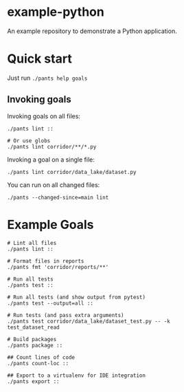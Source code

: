 # example-python
An example repository to demonstrate a Python application.

# Quick start

Just run `./pants help goals`

## Invoking goals

Invoking goals on all files:

```
./pants lint ::

# Or use globs
./pants lint corridor/**/*.py
```

Invoking a goal on a single file:

```
./pants lint corridor/data_lake/dataset.py
```

You can run on all changed files:

```
./pants --changed-since=main lint
```

# Example Goals

```
# Lint all files
./pants lint ::

# Format files in reports
./pants fmt 'corridor/reports/**'

# Run all tests
./pants test ::

# Run all tests (and show output from pytest)
./pants test --output=all ::

# Run tests (and pass extra arguments)
./pants test corridor/data_lake/dataset_test.py -- -k test_dataset_read

# Build packages
./pants package ::

## Count lines of code
./pants count-loc ::

## Export to a virtualenv for IDE integration
./pants export ::
```
